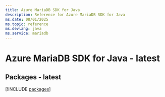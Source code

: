 ```yaml
---
title: Azure MariaDB SDK for Java
description: Reference for Azure MariaDB SDK for Java
ms.date: 08/01/2025
ms.topic: reference
ms.devlang: java
ms.service: mariadb
---
```

# Azure MariaDB SDK for Java - latest
## Packages - latest
[!INCLUDE [packages](mariadb-index.md)]
